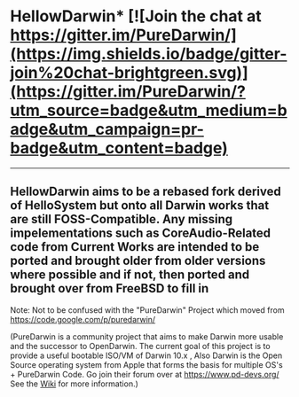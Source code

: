  
HellowDarwin* [![Join the chat at https://gitter.im/PureDarwin/](https://img.shields.io/badge/gitter-join%20chat-brightgreen.svg)](https://gitter.im/PureDarwin/?utm_source=badge&utm_medium=badge&utm_campaign=pr-badge&utm_content=badge) 
========== 

 
---
HellowDarwin aims to be a rebased fork derived of HelloSystem but onto all Darwin works that are still FOSS-Compatible. Any missing impelementations such as CoreAudio-Related code from Current Works are intended to be ported and brought older from older versions where possible and if not, then ported and brought over from FreeBSD to fill in
---

Note: 
 Not to be confused with the "PureDarwin" Project which moved from https://code.google.com/p/puredarwin/ 

 (PureDarwin is a community project that aims to make Darwin more usable and the successor to OpenDarwin. The current goal of this project is to provide a useful bootable ISO/VM of Darwin 10.x , 
  Also Darwin is the Open Source operating system from Apple that forms the basis for multiple OS's + PureDarwin Code.
Go join their forum over at https://www.pd-devs.org/ 
See the [Wiki](https://github.com/PureDarwin/PureDarwin/wiki) for more information.)

 
 
